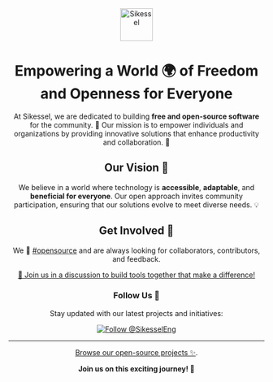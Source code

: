 <div align="center">
    <a href="https://sikessel.github.io/" title="Sikessel">
        <img src="https://github.com/sikessel/art/blob/HEAD/images/logo.svg" alt="Sikessel" height="64"/>
    </a>

# Empowering a World 🌍 of Freedom and Openness for Everyone

At Sikessel, we are dedicated to building **free and open-source software** for the community. 🚀
Our mission is to empower individuals and organizations by providing innovative solutions that enhance productivity and collaboration. 🤝

## Our Vision 🌟
We believe in a world where technology is **accessible**, **adaptable**, and **beneficial for everyone**. Our open approach invites community participation, ensuring that our solutions evolve to meet diverse needs. 💡

## Get Involved 🤗
We 🩵 [#opensource](https://opensource.org/) and are always looking for collaborators, contributors, and feedback.

[💬 Join us in a discussion to build tools together that make a difference!](https://github.com/orgs/sikessel/discussions)

### Follow Us 🔔
Stay updated with our latest projects and initiatives:

<p><a href="https://x.com/intent/follow?screen_name=SikesselEng"><img src="https://img.shields.io/twitter/follow/SikesselEng.svg?label=Follow%20@SikesselEng" alt="Follow @SikesselEng"/></a></p>

---

[Browse our open-source projects ✨](https://sikessel.github.io/).

**Join us on this exciting journey! 🚀**
</div>
